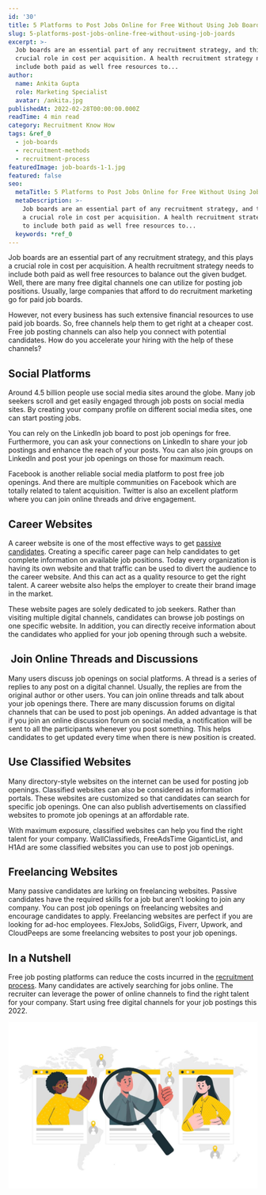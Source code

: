 ```yaml
---
id: '30'
title: 5 Platforms to Post Jobs Online for Free Without Using Job Boards
slug: 5-platforms-post-jobs-online-free-without-using-job-joards
excerpt: >-
  Job boards are an essential part of any recruitment strategy, and this plays a
  crucial role in cost per acquisition. A health recruitment strategy needs to
  include both paid as well free resources to...
author:
  name: Ankita Gupta
  role: Marketing Specialist
  avatar: /ankita.jpg
publishedAt: 2022-02-28T00:00:00.000Z
readTime: 4 min read
category: Recruitment Know How
tags: &ref_0
  - job-boards
  - recruitment-methods
  - recruitment-process
featuredImage: job-boards-1-1.jpg
featured: false
seo:
  metaTitle: 5 Platforms to Post Jobs Online for Free Without Using Job Boards
  metaDescription: >-
    Job boards are an essential part of any recruitment strategy, and this plays
    a crucial role in cost per acquisition. A health recruitment strategy needs
    to include both paid as well free resources to...
  keywords: *ref_0
---
```


Job boards are an essential part of any recruitment strategy, and this plays a crucial role in cost per acquisition. A health recruitment strategy needs to include both paid as well free resources to balance out the given budget. Well, there are many free digital channels one can utilize for posting job positions. Usually, large companies that afford to do recruitment marketing go for paid job boards.

<!--more-->

However, not every business has such extensive financial resources to use paid job boards. So, free channels help them to get right at a cheaper cost. Free job posting channels can also help you connect with potential candidates. How do you accelerate your hiring with the help of these channels?

## **Social Platforms**

Around 4.5 billion people use social media sites around the globe. Many job seekers scroll and get easily engaged through job posts on social media sites. By creating your company profile on different social media sites, one can start posting jobs.

You can rely on the LinkedIn job board to post job openings for free. Furthermore, you can ask your connections on LinkedIn to share your job postings and enhance the reach of your posts. You can also join groups on LinkedIn and post your job openings on those for maximum reach.

Facebook is another reliable social media platform to post free job openings. And there are multiple communities on Facebook which are totally related to talent acquisition. Twitter is also an excellent platform where you can join online threads and drive engagement.

## **Career Websites**

A career website is one of the most effective ways to get [passive candidates](https://www.thetalentpool.ai/blogs/sourcing-passive-candidates-techniques-that-work/). Creating a specific career page can help candidates to get complete information on available job positions. Today every organization is having its own website and that traffic can be used to divert the audience to the career website. And this can act as a quality resource to get the right talent. A career website also helps the employer to create their brand image in the market.

These website pages are solely dedicated to job seekers. Rather than visiting multiple digital channels, candidates can browse job postings on one specific website. In addition, you can directly receive information about the candidates who applied for your job opening through such a website.

##  **Join Online Threads and Discussions**

Many users discuss job openings on social platforms. A thread is a series of replies to any post on a digital channel. Usually, the replies are from the original author or other users. You can join online threads and talk about your job openings there. There are many discussion forums on digital channels that can be used to post job openings. An added advantage is that if you join an online discussion forum on social media, a notification will be sent to all the participants whenever you post something. This helps candidates to get updated every time when there is new position is created.

## **Use Classified Websites**

Many directory-style websites on the internet can be used for posting job openings. Classified websites can also be considered as information portals. These websites are customized so that candidates can search for specific job openings. One can also publish advertisements on classified websites to promote job openings at an affordable rate.

With maximum exposure, classified websites can help you find the right talent for your company. WallClassifieds, FreeAdsTime GiganticList, and H1Ad are some classified websites you can use to post job openings.

## **Freelancing Websites**

Many passive candidates are lurking on freelancing websites. Passive candidates have the required skills for a job but aren’t looking to join any company. You can post job openings on freelancing websites and encourage candidates to apply. Freelancing websites are perfect if you are looking for ad-hoc employees. FlexJobs, SolidGigs, Fiverr, Upwork, and CloudPeeps are some freelancing websites to post your job openings.

## **In a Nutshell**

Free job posting platforms can reduce the costs incurred in the [recruitment process](https://www.thetalentpool.ai/). Many candidates are actively searching for jobs online. The recruiter can leverage the power of online channels to find the right talent for your company. Start using free digital channels for your job postings this 2022.

![job-boards](images/job-boards-1-1-1024x683.jpg)
